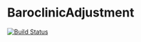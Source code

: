 # BaroclinicAdjustment

[![Build Status](https://github.com/simone-silvestri/BaroclinicAdjustment.jl/actions/workflows/CI.yml/badge.svg?branch=main)](https://github.com/simone-silvestri/BaroclinicAdjustment.jl/actions/workflows/CI.yml?query=branch%3Amain)
